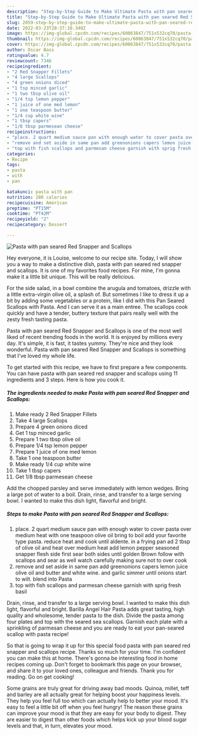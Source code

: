 ```yaml
---
description: "Step-by-Step Guide to Make Ultimate Pasta with pan seared Red Snapper and Scallops"
title: "Step-by-Step Guide to Make Ultimate Pasta with pan seared Red Snapper and Scallops"
slug: 2059-step-by-step-guide-to-make-ultimate-pasta-with-pan-seared-red-snapper-and-scallops
date: 2022-03-23T20:37:10.340Z
image: https://img-global.cpcdn.com/recipes/60063847/751x532cq70/pasta-with-pan-seared-red-snapper-and-scallops-recipe-main-photo.jpg
thumbnail: https://img-global.cpcdn.com/recipes/60063847/751x532cq70/pasta-with-pan-seared-red-snapper-and-scallops-recipe-main-photo.jpg
cover: https://img-global.cpcdn.com/recipes/60063847/751x532cq70/pasta-with-pan-seared-red-snapper-and-scallops-recipe-main-photo.jpg
author: Oscar Bass
ratingvalue: 4.7
reviewcount: 7346
recipeingredient:
- "2 Red Snapper Fillets"
- "4 large Scallops"
- "4 green onions diced"
- "1 tsp minced garlic"
- "1 two tbsp olive oil"
- "1/4 tsp lemon pepper"
- "1 juice of one med lemon"
- "1 one teaspoon butter"
- "1/4 cup white wine"
- "1 tbsp capers"
- "1/8 tbsp parmesean cheese"
recipeinstructions:
- "place. 2 quart medium sauce pan with enough water to cover pasta over medium heat with one teaspoon olive oil bring to boil add your favorite type pasta. reduce heat and cook until aldente. in a frying pan ad 2 tbsp of olive oil and heat over medium heat add lemon pepper seasoned snapper flesh side first sear both sides until golden Brown follow with scallops and sear as well watch carefully making sure not to over cook"
- "remove and set aside in same pan add greenonions capers lemon juice olive oil and butter and white wine. and garlic simmer until onions start to wilt. blend into Pasta"
- "top with fish scallops and parmesan cheese garnish with sprig fresh basil"
categories:
- Recipe
tags:
- pasta
- with
- pan

katakunci: pasta with pan 
nutrition: 280 calories
recipecuisine: American
preptime: "PT15M"
cooktime: "PT42M"
recipeyield: "2"
recipecategory: Dessert

---
```



![Pasta with pan seared Red Snapper and Scallops](https://img-global.cpcdn.com/recipes/60063847/751x532cq70/pasta-with-pan-seared-red-snapper-and-scallops-recipe-main-photo.jpg)

Hey everyone, it is Louise, welcome to our recipe site. Today, I will show you a way to make a distinctive dish, pasta with pan seared red snapper and scallops. It is one of my favorites food recipes. For mine, I'm gonna make it a little bit unique. This will be really delicious.

For the side salad, in a bowl combine the arugula and tomatoes, drizzle with a little extra-virgin olive oil, a splash of. But sometimes I like to dress it up a bit by adding some vegetables or a protein, like I did with this Pan Seared Scallops with Pasta. And I can serve it as a main entree. The scallops cook quickly and have a tender, buttery texture that pairs really well with the zesty fresh tasting pasta.

Pasta with pan seared Red Snapper and Scallops is one of the most well liked of recent trending foods in the world. It is enjoyed by millions every day. It's simple, it is fast, it tastes yummy. They're nice and they look wonderful. Pasta with pan seared Red Snapper and Scallops is something that I've loved my whole life.


To get started with this recipe, we have to first prepare a few components. You can have pasta with pan seared red snapper and scallops using 11 ingredients and 3 steps. Here is how you cook it.

<!--inarticleads1-->

##### The ingredients needed to make Pasta with pan seared Red Snapper and Scallops:

1. Make ready 2 Red Snapper Fillets
1. Take 4 large Scallops
1. Prepare 4 green onions diced
1. Get 1 tsp minced garlic
1. Prepare 1 two tbsp olive oil
1. Prepare 1/4 tsp lemon pepper
1. Prepare 1 juice of one med lemon
1. Take 1 one teaspoon butter
1. Make ready 1/4 cup white wine
1. Take 1 tbsp capers
1. Get 1/8 tbsp parmesean cheese


Add the chopped parsley and serve immediately with lemon wedges. Bring a large pot of water to a boil. Drain, rinse, and transfer to a large serving bowl. I wanted to make this dish light, flavorful and bright. 

<!--inarticleads2-->

##### Steps to make Pasta with pan seared Red Snapper and Scallops:

1. place. 2 quart medium sauce pan with enough water to cover pasta over medium heat with one teaspoon olive oil bring to boil add your favorite type pasta. reduce heat and cook until aldente. in a frying pan ad 2 tbsp of olive oil and heat over medium heat add lemon pepper seasoned snapper flesh side first sear both sides until golden Brown follow with scallops and sear as well watch carefully making sure not to over cook
1. remove and set aside in same pan add greenonions capers lemon juice olive oil and butter and white wine. and garlic simmer until onions start to wilt. blend into Pasta
1. top with fish scallops and parmesan cheese garnish with sprig fresh basil


Drain, rinse, and transfer to a large serving bowl. I wanted to make this dish light, flavorful and bright. Barilla Angel Hair Pasta adds great tasting, high quality and wholesome, tender pasta to the dish. Divide the pasta among four plates and top with the seared sea scallops. Garnish each plate with a sprinkling of parmesan cheese and you are ready to eat your pan-seared scallop with pasta recipe! 

So that is going to wrap it up for this special food pasta with pan seared red snapper and scallops recipe. Thanks so much for your time. I'm confident you can make this at home. There's gonna be interesting food in home recipes coming up. Don't forget to bookmark this page on your browser, and share it to your loved ones, colleague and friends. Thank you for reading. Go on get cooking!

Some grains are truly great for driving away bad moods. Quinoa, millet, teff and barley are all actually great for helping boost your happiness levels. They help you feel full too which can actually help to better your mood. It's easy to feel a little bit off when you feel hungry! The reason these grains can improve your mood is that they are easy for your body to digest. They are easier to digest than other foods which helps kick up your blood sugar levels and that, in turn, elevates your mood.
